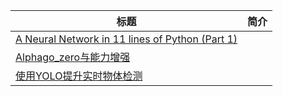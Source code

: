 | 标题                                                         | 简介 |
| ------------------------------------------------------------ | ---- |
| [A Neural Network in 11 lines of Python (Part 1)](http://iamtrask.github.io/2015/07/12/basic-python-network/?from=hackcv&hmsr=hackcv.com&utm_medium=hackcv.com&utm_source=hackcv.com) |      |
| [Alphago_zero与能力增强](https://ai-alignment.com/alphago-zero-and-capability-amplification-ede767bb8446?from=hackcv&hmsr=hackcv.com&utm_medium=hackcv.com&utm_source=hackcv.com) |      |
| [使用YOLO提升实时物体检测](https://blog.statsbot.co/real-time-object-detection-yolo-cd348527b9b7?from=hackcv&hmsr=hackcv.com&utm_medium=hackcv.com&utm_source=hackcv.com) |      |

